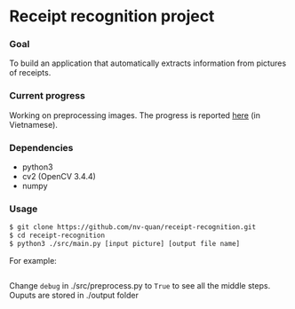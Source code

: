 # Receipt recognition project
### Goal
To build an application that automatically extracts information from pictures of receipts.
### Current progress
Working on preprocessing images. The progress is reported [here](https://github.com/nv-quan/receipt-recognition/blob/master/report.md) (in Vietnamese).
### Dependencies
* python3
* cv2 (OpenCV 3.4.4)
* numpy
### Usage
```sh
$ git clone https://github.com/nv-quan/receipt-recognition.git
$ cd receipt-recognition
$ python3 ./src/main.py [input picture] [output file name]
```
For example:
```python3 ./src/main.py ./data/011.jpg 011
```
Change `debug` in ./src/preprocess.py to `True` to see all the middle steps.\
Ouputs are stored in ./output folder
